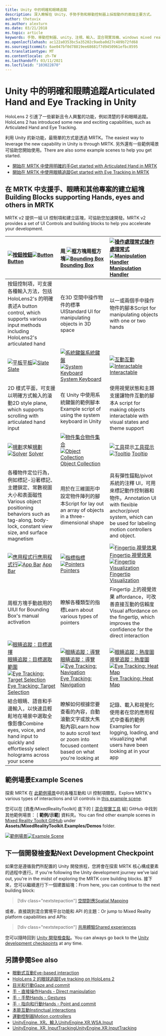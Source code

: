 ```yaml
---
title: Unity 中的明確和眼睛追蹤
description: 深入瞭解在 Unity、手勢手勢和移動控制器上採取動作的兩個主要方式。
author: thetuvix
ms.author: alexturn
ms.date: 03/21/2018
ms.topic: article
keywords: 手勢、移動控制器、unity、注視、輸入、混合現實耳機、windows mixed reality 耳機、虛擬實境耳機、MRTK、混合現實工具組
ms.openlocfilehash: ac122a0353bc5a35202c9aeba0d27c489b72fd68
ms.sourcegitcommit: 6ae047bf0d78819ee68681f7d9450961efbc8595
ms.translationtype: MT
ms.contentlocale: zh-TW
ms.lasthandoff: 03/11/2021
ms.locfileid: "103022870"
---
```

# <a name="articulated-hand-and-eye-tracking-in-unity"></a><span data-ttu-id="e4b61-104">Unity 中的明確和眼睛追蹤</span><span class="sxs-lookup"><span data-stu-id="e4b61-104">Articulated Hand and Eye Tracking in Unity</span></span>

<span data-ttu-id="e4b61-105">HoloLens 2 引進了一些嶄新且令人興奮的功能，例如清楚的手和眼睛追蹤。</span><span class="sxs-lookup"><span data-stu-id="e4b61-105">HoloLens 2 has introduced some new and exciting capabilities, such as Articulated Hand and Eye Tracking.</span></span>

<span data-ttu-id="e4b61-106">利用 Unity 的新功能，最簡單的方式是透過 MRTK。</span><span class="sxs-lookup"><span data-stu-id="e4b61-106">The easiest way to leverage the new capability in Unity is through MRTK.</span></span> <span data-ttu-id="e4b61-107">另外還有一些範例場景可協助您開始使用。</span><span class="sxs-lookup"><span data-stu-id="e4b61-107">There are also some example scenes to help you get started.</span></span>

* [<span data-ttu-id="e4b61-108">開始在 MRTK 中使用明確的手</span><span class="sxs-lookup"><span data-stu-id="e4b61-108">Get started with Articulated Hand  in MRTK</span></span>](https://docs.microsoft.com/windows/mixed-reality/mrtk-unity/features/input/hand-tracking.md)
* [<span data-ttu-id="e4b61-109">開始在 MRTK 中使用眼睛追蹤</span><span class="sxs-lookup"><span data-stu-id="e4b61-109">Get started with Eye Tracking in MRTK</span></span>](https://docs.microsoft.com/windows/mixed-reality/mrtk-unity/features/eye-tracking/eye-tracking-main.md)

## <a name="building-blocks-supporting-hands-eyes-and-others-in-mrtk"></a><span data-ttu-id="e4b61-110">在 MRTK 中支援手、眼睛和其他專案的建立組塊</span><span class="sxs-lookup"><span data-stu-id="e4b61-110">Building Blocks supporting Hands, eyes and others in MRTK</span></span> 

<span data-ttu-id="e4b61-111">MRTK v2 提供一組 UI 控制項和建立區塊，可協助您加速開發。</span><span class="sxs-lookup"><span data-stu-id="e4b61-111">MRTK v2 provides a set of UI Controls and building blocks to help you accelerate your development.</span></span>

|  <span data-ttu-id="e4b61-112">[ ![ 按鈕](images/MRTK_Button_Main.png)](https://docs.microsoft.com/windows/mixed-reality/mrtk-unity/features/ux-building-blocks/button.md)[按鈕](https://docs.microsoft.com/windows/mixed-reality/mrtk-unity/features/ux-building-blocks/button.md)</span><span class="sxs-lookup"><span data-stu-id="e4b61-112">[![Button](images/MRTK_Button_Main.png)](https://docs.microsoft.com/windows/mixed-reality/mrtk-unity/features/ux-building-blocks/button.md) [Button](https://docs.microsoft.com/windows/mixed-reality/mrtk-unity/features/ux-building-blocks/button.md)</span></span> | <span data-ttu-id="e4b61-113">周[ ![ 框](images/MRTK_BoundingBox_Main.png)](https://docs.microsoft.com/windows/mixed-reality/mrtk-unity/features/ux-building-blocks/bounding-box.md)方塊周[框](https://docs.microsoft.com/windows/mixed-reality/mrtk-unity/features/ux-building-blocks/bounding-box.md)方塊</span><span class="sxs-lookup"><span data-stu-id="e4b61-113">[![Bounding Box](images/MRTK_BoundingBox_Main.png)](https://docs.microsoft.com/windows/mixed-reality/mrtk-unity/features/ux-building-blocks/bounding-box.md) [Bounding Box](https://docs.microsoft.com/windows/mixed-reality/mrtk-unity/features/ux-building-blocks/bounding-box.md)</span></span> | <span data-ttu-id="e4b61-114">[ ![ 操作處理常式](images/MRTK_Manipulation_Main.png)](https://docs.microsoft.com/windows/mixed-reality/mrtk-unity/features/ux-building-blocks/manipulation-handler.md)[操作處理常式](https://docs.microsoft.com/windows/mixed-reality/mrtk-unity/features/ux-building-blocks/manipulation-handler.md)</span><span class="sxs-lookup"><span data-stu-id="e4b61-114">[![Manipulation Handler](images/MRTK_Manipulation_Main.png)](https://docs.microsoft.com/windows/mixed-reality/mrtk-unity/features/ux-building-blocks/manipulation-handler.md) [Manipulation Handler](https://docs.microsoft.com/windows/mixed-reality/mrtk-unity/features/ux-building-blocks/manipulation-handler.md)</span></span> |
|:--- | :--- | :--- |
| <span data-ttu-id="e4b61-115">按鈕控制項，可支援各種輸入方法，包括 HoloLens2's 的明確表述</span><span class="sxs-lookup"><span data-stu-id="e4b61-115">A button control, which supports various input methods including HoloLens2's articulated hand</span></span> | <span data-ttu-id="e4b61-116">在3D 空間中操作物件的標準 UI</span><span class="sxs-lookup"><span data-stu-id="e4b61-116">Standard UI for manipulating objects in 3D space</span></span> | <span data-ttu-id="e4b61-117">以一或兩個手中操作物件的腳本</span><span class="sxs-lookup"><span data-stu-id="e4b61-117">Script for manipulating objects with one or two hands</span></span> |
|  <span data-ttu-id="e4b61-118">[ ![ 平板](images/MRTK_Slate_Main.png)](https://docs.microsoft.com/windows/mixed-reality/mrtk-unity/features/ux-building-blocks/slate.md)[平板](https://docs.microsoft.com/windows/mixed-reality/mrtk-unity/features/ux-building-blocks/slate.md)</span><span class="sxs-lookup"><span data-stu-id="e4b61-118">[![Slate](images/MRTK_Slate_Main.png)](https://docs.microsoft.com/windows/mixed-reality/mrtk-unity/features/ux-building-blocks/slate.md) [Slate](https://docs.microsoft.com/windows/mixed-reality/mrtk-unity/features/ux-building-blocks/slate.md)</span></span> | <span data-ttu-id="e4b61-119">[ ![ 系統鍵盤](images/MRTK_SystemKeyboard_Main.png)](https://docs.microsoft.com/windows/mixed-reality/mrtk-unity/features/ux-building-blocks/system-keyboard.md)[系統鍵盤](https://docs.microsoft.com/windows/mixed-reality/mrtk-unity/features/ux-building-blocks/system-keyboard.md)</span><span class="sxs-lookup"><span data-stu-id="e4b61-119">[![System Keyboard](images/MRTK_SystemKeyboard_Main.png)](https://docs.microsoft.com/windows/mixed-reality/mrtk-unity/features/ux-building-blocks/system-keyboard.md) [System Keyboard](https://docs.microsoft.com/windows/mixed-reality/mrtk-unity/features/ux-building-blocks/system-keyboard.md)</span></span> | <span data-ttu-id="e4b61-120">[ ![ 互動](images/InteractableExamples.png)](https://docs.microsoft.com/windows/mixed-reality/mrtk-unity/features/ux-building-blocks/interactable.md)[互動](https://docs.microsoft.com/windows/mixed-reality/mrtk-unity/features/ux-building-blocks/interactable.md)</span><span class="sxs-lookup"><span data-stu-id="e4b61-120">[![Interactable](images/InteractableExamples.png)](https://docs.microsoft.com/windows/mixed-reality/mrtk-unity/features/ux-building-blocks/interactable.md) [Interactable](https://docs.microsoft.com/windows/mixed-reality/mrtk-unity/features/ux-building-blocks/interactable.md)</span></span> |
| <span data-ttu-id="e4b61-121">2D 樣式平面，可支援以明確方式輸入的滾動</span><span class="sxs-lookup"><span data-stu-id="e4b61-121">2D style plane, which supports scrolling with articulated hand input</span></span> | <span data-ttu-id="e4b61-122">在 Unity 中使用系統鍵盤的範例腳本</span><span class="sxs-lookup"><span data-stu-id="e4b61-122">Example script of using the system keyboard in Unity</span></span>  | <span data-ttu-id="e4b61-123">使用視覺狀態和主題支援讓物件互動的腳本</span><span class="sxs-lookup"><span data-stu-id="e4b61-123">A script for making objects interactable with visual states and theme support</span></span> |
|  <span data-ttu-id="e4b61-124">[ ![ 規劃](images/MRTK_Solver_Main.png)](https://docs.microsoft.com/windows/mixed-reality/mrtk-unity/features/ux-building-blocks/solvers/solver.md)求解[規劃](https://docs.microsoft.com/windows/mixed-reality/mrtk-unity/features/ux-building-blocks/solvers/solver.md)</span><span class="sxs-lookup"><span data-stu-id="e4b61-124">[![Solver](images/MRTK_Solver_Main.png)](https://docs.microsoft.com/windows/mixed-reality/mrtk-unity/features/ux-building-blocks/solvers/solver.md) [Solver](https://docs.microsoft.com/windows/mixed-reality/mrtk-unity/features/ux-building-blocks/solvers/solver.md)</span></span> | <span data-ttu-id="e4b61-125">[ ![ 物件集合](images/MRTK_ObjectCollection_Main.png)](https://docs.microsoft.com/windows/mixed-reality/mrtk-unity/features/ux-building-blocks/object-collection.md)[物件集合](https://docs.microsoft.com/windows/mixed-reality/mrtk-unity/features/ux-building-blocks/object-collection.md)</span><span class="sxs-lookup"><span data-stu-id="e4b61-125">[![Object Collection](images/MRTK_ObjectCollection_Main.png)](https://docs.microsoft.com/windows/mixed-reality/mrtk-unity/features/ux-building-blocks/object-collection.md) [Object Collection](https://docs.microsoft.com/windows/mixed-reality/mrtk-unity/features/ux-building-blocks/object-collection.md)</span></span> | <span data-ttu-id="e4b61-126">[ ![ 工具](images/MRTK_Tooltip_Main.png)](https://docs.microsoft.com/windows/mixed-reality/mrtk-unity/features/ux-building-blocks/tooltip.md)提示[工具提示](https://docs.microsoft.com/windows/mixed-reality/mrtk-unity/features/ux-building-blocks/tooltip.md)</span><span class="sxs-lookup"><span data-stu-id="e4b61-126">[![Tooltip](images/MRTK_Tooltip_Main.png)](https://docs.microsoft.com/windows/mixed-reality/mrtk-unity/features/ux-building-blocks/tooltip.md) [Tooltip](https://docs.microsoft.com/windows/mixed-reality/mrtk-unity/features/ux-building-blocks/tooltip.md)</span></span> |
| <span data-ttu-id="e4b61-127">各種物件定位行為，例如標記-沿著標記、主體鎖定、常數視圖大小和表面磁性</span><span class="sxs-lookup"><span data-stu-id="e4b61-127">Various object positioning behaviors such as tag-along, body-lock, constant view size, and surface magnetism</span></span> | <span data-ttu-id="e4b61-128">用於在三維圖形中設定物件陣列的腳本</span><span class="sxs-lookup"><span data-stu-id="e4b61-128">Script for lay out an array of objects in a three-dimensional shape</span></span> | <span data-ttu-id="e4b61-129">具有彈性錨點/pivot 系統的注釋 UI，可用來標記動作控制器和物件。</span><span class="sxs-lookup"><span data-stu-id="e4b61-129">Annotation UI with flexible anchor/pivot system, which can be used for labeling motion controllers and object.</span></span> |
|  <span data-ttu-id="e4b61-130">[ ![ 應用程式行](images/MRTK_AppBar_Main.png)](https://docs.microsoft.com/windows/mixed-reality/mrtk-unity/features/ux-building-blocks/app-bar.md)[應用程式行](https://docs.microsoft.com/windows/mixed-reality/mrtk-unity/features/ux-building-blocks/app-bar.md)</span><span class="sxs-lookup"><span data-stu-id="e4b61-130">[![App Bar](images/MRTK_AppBar_Main.png)](https://docs.microsoft.com/windows/mixed-reality/mrtk-unity/features/ux-building-blocks/app-bar.md) [App Bar](https://docs.microsoft.com/windows/mixed-reality/mrtk-unity/features/ux-building-blocks/app-bar.md)</span></span> | <span data-ttu-id="e4b61-131">[ ![ 指標](images/MRTK_Pointer_Main.png)](https://docs.microsoft.com/windows/mixed-reality/mrtk-unity/features/input/pointers.md)[指標](https://docs.microsoft.com/windows/mixed-reality/mrtk-unity/features/input/pointers.md)</span><span class="sxs-lookup"><span data-stu-id="e4b61-131">[![Pointers](images/MRTK_Pointer_Main.png)](https://docs.microsoft.com/windows/mixed-reality/mrtk-unity/features/input/pointers.md) [Pointers](https://docs.microsoft.com/windows/mixed-reality/mrtk-unity/features/input/pointers.md)</span></span> | <span data-ttu-id="e4b61-132">[ ![ Fingertip 視覺效果](images/MRTK_FingertipVisualization_Main.png)](https://docs.microsoft.com/windows/mixed-reality/mrtk-unity/features/ux-building-blocks/fingertip-visualization.md) [Fingertip 視覺效果](https://docs.microsoft.com/windows/mixed-reality/mrtk-unity/features/ux-building-blocks/fingertip-visualization.md)</span><span class="sxs-lookup"><span data-stu-id="e4b61-132">[![Fingertip Visualization](images/MRTK_FingertipVisualization_Main.png)](https://docs.microsoft.com/windows/mixed-reality/mrtk-unity/features/ux-building-blocks/fingertip-visualization.md) [Fingertip Visualization](https://docs.microsoft.com/windows/mixed-reality/mrtk-unity/features/ux-building-blocks/fingertip-visualization.md)</span></span> |
| <span data-ttu-id="e4b61-133">周框方塊手動啟用的 UI</span><span class="sxs-lookup"><span data-stu-id="e4b61-133">UI for Bounding Box's manual activation</span></span> | <span data-ttu-id="e4b61-134">瞭解各種類型的指標</span><span class="sxs-lookup"><span data-stu-id="e4b61-134">Learn about various types of pointers</span></span> | <span data-ttu-id="e4b61-135">Fingertip 上的視覺效果 affordance，可改善直接互動的信賴度</span><span class="sxs-lookup"><span data-stu-id="e4b61-135">Visual affordance on the fingertip, which improves the confidence for the direct interaction</span></span> |
|  <span data-ttu-id="e4b61-136">[ ![ 眼睛追蹤：目標選擇](images/mrtk_et_targetselect.png)](https://docs.microsoft.com/windows/mixed-reality/mrtk-unity/features/eye-tracking/eye-tracking-target-selection.md)[眼睛追蹤：目標選取範圍](https://docs.microsoft.com/windows/mixed-reality/mrtk-unity/features/eye-tracking/eye-tracking-target-selection.md)</span><span class="sxs-lookup"><span data-stu-id="e4b61-136">[![Eye Tracking: Target Selection](images/mrtk_et_targetselect.png)](https://docs.microsoft.com/windows/mixed-reality/mrtk-unity/features/eye-tracking/eye-tracking-target-selection.md) [Eye Tracking: Target Selection](https://docs.microsoft.com/windows/mixed-reality/mrtk-unity/features/eye-tracking/eye-tracking-target-selection.md)</span></span> | <span data-ttu-id="e4b61-137">[ ![ 眼睛追蹤：導覽](images/mrtk_et_navigation.png)](https://docs.microsoft.com/windows/mixed-reality/mrtk-unity/features/eye-tracking/eye-tracking-navigation.md)[眼睛追蹤：導覽](https://docs.microsoft.com/windows/mixed-reality/mrtk-unity/features/eye-tracking/eye-tracking-navigation.md)</span><span class="sxs-lookup"><span data-stu-id="e4b61-137">[![Eye Tracking: Navigation](images/mrtk_et_navigation.png)](https://docs.microsoft.com/windows/mixed-reality/mrtk-unity/features/eye-tracking/eye-tracking-navigation.md) [Eye Tracking: Navigation](https://docs.microsoft.com/windows/mixed-reality/mrtk-unity/features/eye-tracking/eye-tracking-navigation.md)</span></span> | <span data-ttu-id="e4b61-138">[ ![ 眼睛追蹤：熱度圖](images/mrtk_et_heatmaps.png)](https://microsoft.github.io/MixedRealityToolkit-Unity/Documentation/EyeTracking/EyeTracking_Visualization.html)[視覺追蹤：熱度圖](https://microsoft.github.io/MixedRealityToolkit-Unity/Documentation/EyeTracking/EyeTracking_Visualization.html)</span><span class="sxs-lookup"><span data-stu-id="e4b61-138">[![Eye Tracking: Heat Map](images/mrtk_et_heatmaps.png)](https://microsoft.github.io/MixedRealityToolkit-Unity/Documentation/EyeTracking/EyeTracking_Visualization.html) [Eye Tracking: Heat Map](https://microsoft.github.io/MixedRealityToolkit-Unity/Documentation/EyeTracking/EyeTracking_Visualization.html)</span></span> |
| <span data-ttu-id="e4b61-139">結合眼睛、語音和手邊輸入，以快速且輕鬆地在場景中選取全像影像</span><span class="sxs-lookup"><span data-stu-id="e4b61-139">Combine eyes, voice, and hand input to quickly and effortlessly select holograms across your scene</span></span> | <span data-ttu-id="e4b61-140">瞭解如何根據您要查看的內容，自動滾動文字或放大焦點內容</span><span class="sxs-lookup"><span data-stu-id="e4b61-140">Learn how to auto scroll text or zoom into focused content based on what you're looking at</span></span>| <span data-ttu-id="e4b61-141">記錄、載入和視覺化使用者在您的應用程式中查看的範例</span><span class="sxs-lookup"><span data-stu-id="e4b61-141">Examples for logging, loading, and visualizing what users have been looking at in your app</span></span> |

## <a name="example-scenes"></a><span data-ttu-id="e4b61-142">範例場景</span><span class="sxs-lookup"><span data-stu-id="e4b61-142">Example Scenes</span></span>

<span data-ttu-id="e4b61-143">探索 MRTK 在 [此範例場景](https://microsoft.github.io/MixedRealityToolkit-Unity/Documentation/README_HandInteractionExamples.html)中的各種互動和 UI 控制項類型。</span><span class="sxs-lookup"><span data-stu-id="e4b61-143">Explore MRTK's various types of interactions and UI controls in [this example scene](https://microsoft.github.io/MixedRealityToolkit-Unity/Documentation/README_HandInteractionExamples.html).</span></span>

<span data-ttu-id="e4b61-144">您可以在 [資產/MixedRealityToolkit] 底下的 [ [混合現實工具](https://github.com/Microsoft/MixedRealityToolkit-Unity) 組] GitHub 中找到其他範例場景： [ **範例/示範**] 資料夾。</span><span class="sxs-lookup"><span data-stu-id="e4b61-144">You can find  other example scenes in [Mixed Reality Toolkit GitHub](https://github.com/Microsoft/MixedRealityToolkit-Unity) under **Assets/MixedRealityToolkit.Examples/Demos** folder.</span></span>

<span data-ttu-id="e4b61-145">[![範例場景](images/MRTK_Examples.png)](https://docs.microsoft.com/windows/mixed-reality/mrtk-unity/features/example-scenes/hand-interaction-examples.md)</span><span class="sxs-lookup"><span data-stu-id="e4b61-145">[![Example Scene](images/MRTK_Examples.png)](https://docs.microsoft.com/windows/mixed-reality/mrtk-unity/features/example-scenes/hand-interaction-examples.md)</span></span>

## <a name="next-development-checkpoint"></a><span data-ttu-id="e4b61-146">下一個開發檢查點</span><span class="sxs-lookup"><span data-stu-id="e4b61-146">Next Development Checkpoint</span></span>

<span data-ttu-id="e4b61-147">如果您是遵循我們所配置的 Unity 開發旅程，您將會在探索 MRTK 核心構成要素的過程中進行。</span><span class="sxs-lookup"><span data-stu-id="e4b61-147">If you're following the Unity development journey we've laid out, you're in the midst of exploring the MRTK core building blocks.</span></span> <span data-ttu-id="e4b61-148">接下來，您可以繼續進行下一個建置組塊：</span><span class="sxs-lookup"><span data-stu-id="e4b61-148">From here, you can continue to the next building block:</span></span>

> [!div class="nextstepaction"]
> [<span data-ttu-id="e4b61-149">空間對應</span><span class="sxs-lookup"><span data-stu-id="e4b61-149">Spatial Mapping</span></span>](spatial-mapping-in-unity.md)

<span data-ttu-id="e4b61-150">或者，直接跳到混合實境平台功能和 API 的主題：</span><span class="sxs-lookup"><span data-stu-id="e4b61-150">Or jump to Mixed Reality platform capabilities and APIs:</span></span>

> [!div class="nextstepaction"]
> [<span data-ttu-id="e4b61-151">共用體驗</span><span class="sxs-lookup"><span data-stu-id="e4b61-151">Shared experiences</span></span>](shared-experiences-in-unity.md)

<span data-ttu-id="e4b61-152">您可以隨時回到 [Unity 開發檢查點](unity-development-overview.md#2-core-building-blocks)。</span><span class="sxs-lookup"><span data-stu-id="e4b61-152">You can always go back to the [Unity development checkpoints](unity-development-overview.md#2-core-building-blocks) at any time.</span></span>

## <a name="see-also"></a><span data-ttu-id="e4b61-153">另請參閱</span><span class="sxs-lookup"><span data-stu-id="e4b61-153">See also</span></span>

* [<span data-ttu-id="e4b61-154">眼動式互動</span><span class="sxs-lookup"><span data-stu-id="e4b61-154">Eye-based interaction</span></span>](../../design/eye-gaze-interaction.md)
* [<span data-ttu-id="e4b61-155">HoloLens 2 的眼球追蹤</span><span class="sxs-lookup"><span data-stu-id="e4b61-155">Eye tracking on HoloLens 2</span></span>](../../design/eye-tracking.md)
* [<span data-ttu-id="e4b61-156">目光和行動</span><span class="sxs-lookup"><span data-stu-id="e4b61-156">Gaze and commit</span></span>](../../design/gaze-and-commit.md)
* [<span data-ttu-id="e4b61-157">手 - 直接操作</span><span class="sxs-lookup"><span data-stu-id="e4b61-157">Hands - Direct manipulation</span></span>](../../design/direct-manipulation.md)
* [<span data-ttu-id="e4b61-158">手 - 手勢</span><span class="sxs-lookup"><span data-stu-id="e4b61-158">Hands - Gestures</span></span>](../../design/gaze-and-commit.md#composite-gestures)
* [<span data-ttu-id="e4b61-159">手 - 指向和行動</span><span class="sxs-lookup"><span data-stu-id="e4b61-159">Hands - Point and commit</span></span>](../../design/point-and-commit.md)
* [<span data-ttu-id="e4b61-160">本能互動</span><span class="sxs-lookup"><span data-stu-id="e4b61-160">Instinctual interactions</span></span>](../../design/interaction-fundamentals.md)
* [<span data-ttu-id="e4b61-161">運動控制器</span><span class="sxs-lookup"><span data-stu-id="e4b61-161">Motion controllers</span></span>](../../design/motion-controllers.md)
* [<span data-ttu-id="e4b61-162">UnityEngine. XR。輸入</span><span class="sxs-lookup"><span data-stu-id="e4b61-162">UnityEngine.XR.WSA.Input</span></span>](https://docs.unity3d.com/ScriptReference/XR.WSA.Input.InteractionManager.html)
* [<span data-ttu-id="e4b61-163">UnityEngine. XR. InputTracking</span><span class="sxs-lookup"><span data-stu-id="e4b61-163">UnityEngine.XR.InputTracking</span></span>](https://docs.unity3d.com/ScriptReference/XR.InputTracking.html)
